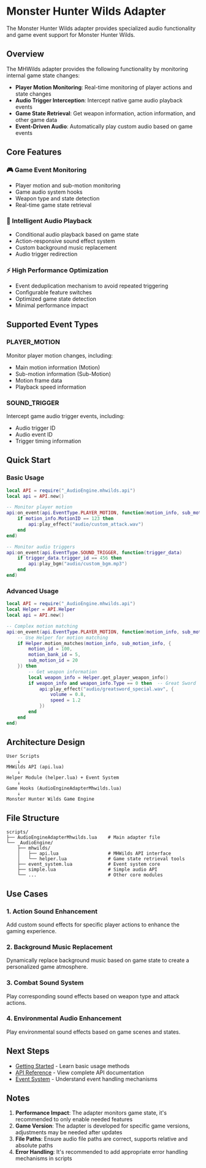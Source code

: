 # Monster Hunter Wilds Adapter

The Monster Hunter Wilds adapter provides specialized audio functionality and game event support for Monster Hunter Wilds.

## Overview

The MHWilds adapter provides the following functionality by monitoring internal game state changes:

- **Player Motion Monitoring**: Real-time monitoring of player actions and state changes
- **Audio Trigger Interception**: Intercept native game audio playback events
- **Game State Retrieval**: Get weapon information, action information, and other game data
- **Event-Driven Audio**: Automatically play custom audio based on game events

## Core Features

### 🎮 Game Event Monitoring

- Player motion and sub-motion monitoring
- Game audio system hooks
- Weapon type and state detection
- Real-time game state retrieval

### 🎵 Intelligent Audio Playback

- Conditional audio playback based on game state
- Action-responsive sound effect system
- Custom background music replacement
- Audio trigger redirection

### ⚡ High Performance Optimization

- Event deduplication mechanism to avoid repeated triggering
- Configurable feature switches
- Optimized game state detection
- Minimal performance impact

## Supported Event Types

### PLAYER_MOTION
Monitor player motion changes, including:
- Main motion information (Motion)
- Sub-motion information (Sub-Motion)
- Motion frame data
- Playback speed information

### SOUND_TRIGGER
Intercept game audio trigger events, including:
- Audio trigger ID
- Audio event ID
- Trigger timing information

## Quick Start

### Basic Usage

```lua
local API = require("_AudioEngine.mhwilds.api")
local api = API.new()

-- Monitor player motion
api:on_event(api.EventType.PLAYER_MOTION, function(motion_info, sub_motion_info)
    if motion_info.MotionID == 123 then
        api:play_effect("audio/custom_attack.wav")
    end
end)

-- Monitor audio triggers
api:on_event(api.EventType.SOUND_TRIGGER, function(trigger_data)
    if trigger_data.trigger_id == 456 then
        api:play_bgm("audio/custom_bgm.mp3")
    end
end)
```

### Advanced Usage

```lua
local API = require("_AudioEngine.mhwilds.api")
local Helper = API.Helper
local api = API.new()

-- Complex motion matching
api:on_event(api.EventType.PLAYER_MOTION, function(motion_info, sub_motion_info)
    -- Use Helper for motion matching
    if Helper.motion_matches(motion_info, sub_motion_info, {
        motion_id = 100,
        motion_bank_id = 5,
        sub_motion_id = 20
    }) then
        -- Get weapon information
        local weapon_info = Helper.get_player_weapon_info()
        if weapon_info and weapon_info.Type == 0 then  -- Great Sword
            api:play_effect("audio/greatsword_special.wav", {
                volume = 0.8,
                speed = 1.2
            })
        end
    end
end)
```

## Architecture Design

```
User Scripts
    ↓
MHWilds API (api.lua)
    ↓
Helper Module (helper.lua) + Event System
    ↓
Game Hooks (AudioEngineAdapterMhwilds.lua)
    ↓
Monster Hunter Wilds Game Engine
```

## File Structure

```
scripts/
├── AudioEngineAdapterMhwilds.lua    # Main adapter file
└── _AudioEngine/
    ├── mhwilds/
    │   ├── api.lua                  # MHWilds API interface
    │   └── helper.lua               # Game state retrieval tools
    ├── event_system.lua             # Event system core
    ├── simple.lua                   # Simple audio API
    └── ...                          # Other core modules
```

## Use Cases

### 1. Action Sound Enhancement
Add custom sound effects for specific player actions to enhance the gaming experience.

### 2. Background Music Replacement
Dynamically replace background music based on game state to create a personalized game atmosphere.

### 3. Combat Sound System
Play corresponding sound effects based on weapon type and attack actions.

### 4. Environmental Audio Enhancement
Play environmental sound effects based on game scenes and states.

## Next Steps

- [Getting Started](./getting-started) - Learn basic usage methods
- [API Reference](./api) - View complete API documentation
- [Event System](./events) - Understand event handling mechanisms

## Notes

1. **Performance Impact**: The adapter monitors game state, it's recommended to only enable needed features
2. **Game Version**: The adapter is developed for specific game versions, adjustments may be needed after updates
3. **File Paths**: Ensure audio file paths are correct, supports relative and absolute paths
4. **Error Handling**: It's recommended to add appropriate error handling mechanisms in scripts

<script setup>
import TranslationWarning from '../../../.vitepress/components/TranslationWarning.vue'
</script>

<TranslationWarning />